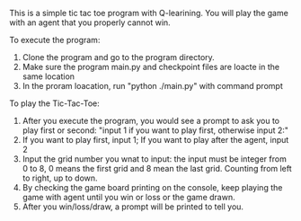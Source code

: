This is a simple tic tac toe program with Q-learining. You will play the game with an agent that you properly cannot win.

To execute the program:
1. Clone the program and go to the program directory.
2. Make sure the program main.py and checkpoint files are loacte in the same location
3. In the proram loacation, run "python ./main.py" with command prompt

To play the Tic-Tac-Toe:
1. After you execute the program, you would see a prompt to ask you to play first or second: "input 1 if you want to play first, otherwise input 2:"
2. If you want to play first, input 1; If you want to play after the agent, input 2
3. Input the grid number you wnat to input: the input must be integer from 0 to 8, 0 means the first grid and 8 mean the last grid. Counting from left to right, up to down.
4. By checking the game board printing on the console, keep playing the game with agent until you win or loss or the game drawn.
5. After you win/loss/draw, a prompt will be printed to tell you.


